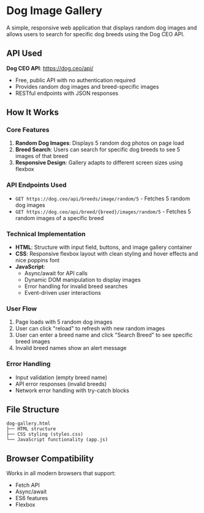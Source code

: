 # Dog Image Gallery

A simple, responsive web application that displays random dog images and allows users to search for specific dog breeds using the Dog CEO API.

## API Used

**Dog CEO API**: https://dog.ceo/api/
- Free, public API with no authentication required
- Provides random dog images and breed-specific images
- RESTful endpoints with JSON responses

## How It Works

### Core Features
1. **Random Dog Images**: Displays 5 random dog photos on page load
2. **Breed Search**: Users can search for specific dog breeds to see 5 images of that breed
3. **Responsive Design**: Gallery adapts to different screen sizes using flexbox

### API Endpoints Used
- `GET https://dog.ceo/api/breeds/image/random/5` - Fetches 5 random dog images
- `GET https://dog.ceo/api/breed/{breed}/images/random/5` - Fetches 5 random images of a specific breed

### Technical Implementation
- **HTML**: Structure with input field, buttons, and image gallery container
- **CSS**: Responsive flexbox layout with clean styling and hover effects and nice poppins font
- **JavaScript**: 
  - Async/await for API calls
  - Dynamic DOM manipulation to display images
  - Error handling for invalid breed searches
  - Event-driven user interactions

### User Flow
1. Page loads with 5 random dog images
2. User can click "reload" to refresh with new random images
3. User can enter a breed name and click "Search Breed" to see specific breed images
4. Invalid breed names show an alert message

### Error Handling
- Input validation (empty breed name)
- API error responses (invalid breeds)
- Network error handling with try-catch blocks

## File Structure
```
dog-gallery.html
├── HTML structure
├── CSS styling (styles.css)
└── JavaScript functionality (app.js)
```

## Browser Compatibility
Works in all modern browsers that support:
- Fetch API
- Async/await
- ES6 features
- Flexbox
